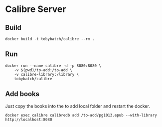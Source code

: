 # Calibre Server

## Build

    docker build -t tobybatch/calibre --rm .

## Run

    docker run --name calibre -d -p 8080:8080 \
        -v $(pwd)/to-add:/to-add \
        -v calibre-library:/library \
        tobybatch/calibre

## Add books

Just copy the books into the to add local folder and restart the docker.

    docker exec calibre calibredb add /to-add/pg1013.epub --with-library http://localhost:8080

